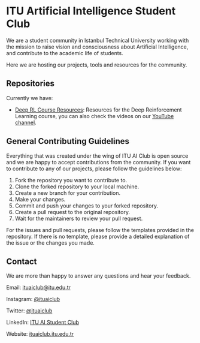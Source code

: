 # ITU Artificial Intelligence Student Club

We are a student community in Istanbul Technical University working with the mission to raise vision and consciousness about Artificial Intelligence, and contribute to the academic life of students.

Here we are hosting our projects, tools and resources for the community.


## Repositories

Currently we have:
- [Deep RL Course Resources](https://github.com/ITU-Artificial-Intelligence-Club/DeepRL): Resources for the Deep Reinforcement Learning course, you can also check the videos on our [YouTube channel](https://www.youtube.com/watch?v=wnpwsLYza1c&list=PLur4CSa3arNt6cmIzthUlJ6vnVEwkANWN&pp=iAQB).


## General Contributing Guidelines

Everything that was created under the wing of ITU AI Club is open source and we are happy to accept contributions from the community. If you want to contribute to any of our projects, please follow the guidelines below:

1. Fork the repository you want to contribute to.
2. Clone the forked repository to your local machine.
3. Create a new branch for your contribution.
4. Make your changes.
5. Commit and push your changes to your forked repository.
6. Create a pull request to the original repository.
7. Wait for the maintainers to review your pull request.

For the issues and pull requests, please follow the templates provided in the repository. If there is no template, please provide a detailed explanation of the issue or the changes you made.


## Contact

We are more than happy to answer any questions and hear your feedback.

Email: ituaiclub@itu.edu.tr

Instagram: [@ituaiclub](https://www.instagram.com/ituaiclub/)

Twitter: [@ituaiclub](https://x.com/ituaiclub)

LinkedIn: [ITU AI Student Club](https://www.linkedin.com/company/itu-ai-student-club/)

Website: [ituaiclub.itu.edu.tr](https://ituaiclub.itu.edu.tr/)
